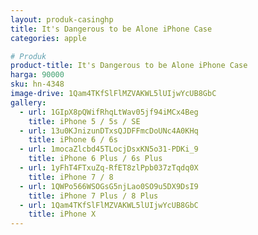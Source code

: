 ```yaml
---
layout: produk-casinghp
title: It's Dangerous to be Alone iPhone Case
categories: apple

# Produk
product-title: It's Dangerous to be Alone iPhone Case
harga: 90000
sku: hn-4348
image-drive: 1Qam4TKfSlFlMZVAKWL5lUIjwYcUB8GbC
gallery:
  - url: 1GIpX8pQWifRhqLtWav05jf94iMCx4Beg
    title: iPhone 5 / 5s / SE
  - url: 13u0KJnizunDTxsQJDFFmcDoUNc4A0KHq
    title: iPhone 6 / 6s
  - url: 1mocaZlcbd45TLocjDsxKN5o31-PDKi_9
    title: iPhone 6 Plus / 6s Plus
  - url: 1yFhT4FTxuZq-RfET8zlPpb037zTqdq0X
    title: iPhone 7 / 8
  - url: 1QWPo566WSOGsG5njLao0SO9u5DX9DsI9
    title: iPhone 7 Plus / 8 Plus
  - url: 1Qam4TKfSlFlMZVAKWL5lUIjwYcUB8GbC
    title: iPhone X
---
```

